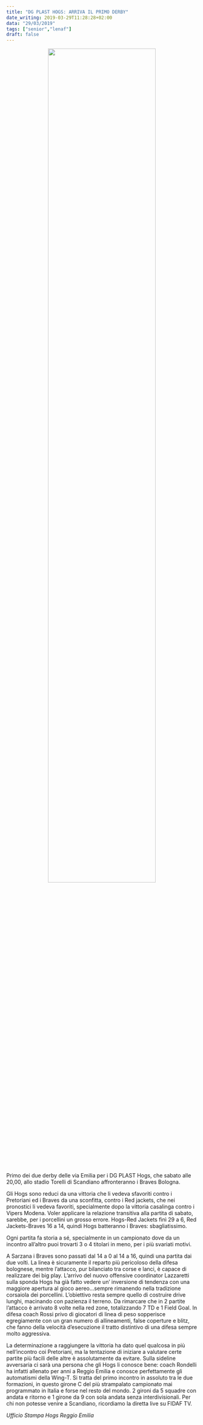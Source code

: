 ```yaml
---
title: "DG PLAST HOGS: ARRIVA IL PRIMO DERBY"
date_writing: 2019-03-29T11:28:28+02:00
data: "29/03/2019"
tags: ["senior","lenaf"]
draft: false
---
```


<center>
<img src="../img/2019/defense-derby.jpg" width=75%>
</center>

<br/>  

Primo dei due derby delle via Emilia per i DG PLAST Hogs, che sabato alle 20,00, allo stadio Torelli di Scandiano affronteranno i Braves Bologna.  
  
Gli Hogs sono reduci da una vittoria che li vedeva sfavoriti contro i Pretoriani ed i Braves da una sconfitta, contro i Red jackets, che nei pronostici li vedeva favoriti, specialmente dopo la vittoria casalinga contro i Vipers Modena. Voler applicare la relazione transitiva alla partita di sabato, sarebbe, per i porcellini un grosso errore. Hogs-Red Jackets finì 29 a 6, Red Jackets-Braves 16 a 14, quindi Hogs batteranno i Braves: sbagliatissimo.  
  
Ogni partita fa storia a sé, specialmente in un campionato dove da un incontro all’altro puoi trovarti 3 o 4 titolari in meno, per i più svariati motivi.  
  
A Sarzana i Braves sono passati dal 14 a 0 al 14 a 16, quindi una partita dai due volti. La linea è sicuramente il reparto più pericoloso della difesa bolognese, mentre l’attacco, pur bilanciato tra corse e lanci, è capace di realizzare dei big play. L’arrivo del nuovo offensive coordinator Lazzaretti sulla sponda Hogs ha già fatto vedere un’ inversione di tendenza con una maggiore apertura al gioco aereo…sempre rimanendo nella tradizione corsaiola dei porcellini. L’obiettivo resta sempre quello di costruire drive lunghi, macinando con pazienza il terreno. Da rimarcare che in 2 partite l’attacco è arrivato 8 volte nella red zone, totalizzando 7 TD e 1 Field Goal. In difesa coach Rossi privo di giocatori di linea di peso sopperisce egregiamente con un gran numero di allineamenti, false coperture e blitz, che fanno della velocità d’esecuzione il tratto distintivo di una difesa sempre molto aggressiva.  
  
La determinazione a raggiungere la vittoria ha dato quel qualcosa in più nell’incontro coi Pretoriani, ma la tentazione di iniziare a valutare certe partite più facili delle altre è assolutamente da evitare. Sulla sideline avversaria ci sarà una persona che gli Hogs li conosce bene:  coach Rondelli ha infatti allenato per anni a Reggio Emilia e conosce perfettamente gli automatismi della Wing-T. Si tratta del primo incontro in assoluto tra le due formazioni, in questo girone C del più strampalato campionato mai programmato in Italia e forse nel resto del mondo. 2 gironi da 5 squadre con andata e ritorno e 1 girone da 9 con sola andata senza interdivisionali. Per chi non potesse venire a Scandiano, ricordiamo la diretta live su FIDAF TV.  
   
       
*Ufficio Stampa Hogs Reggio Emilia*